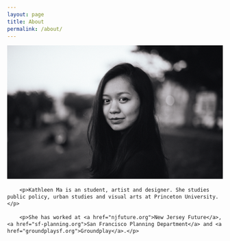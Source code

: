 ```yaml
---
layout: page
title: About
permalink: /about/
---
```



<div class="row">
	<div class="col-md-6">
		<img src="/img/mug1.png">
	</div>
	<div class="col-md-6">
	
		<p>Kathleen Ma is an student, artist and designer. She studies public policy, urban studies and visual arts at Princeton University. </p>

		<p>She has worked at <a href="njfuture.org">New Jersey Future</a>, <a href="sf-planning.org">San Francisco Planning Department</a> and <a href="groundplaysf.org">Groundplay</a>.</p>

 </div>

</div>







